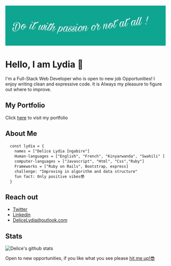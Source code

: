 ![screenshot](./pass.jpeg)


# Hello, I am Lydia 👋

I'm a Full-Stack Web Developer who is open to new job Opportunities! I enjoy writing clean and expressive code. It is Always my pleasure to figure out where to improve.

## My Portfolio

Click [here](https://delicelydia.github.io/my_portfolio/) to visit my portfolio


## About Me
```
  const lydia = {
    names = ["Delice Lydia Ingabire"]
    Human-languages = ["English", "French", "Kinyarwanda", "Swahili" ]
    computer-languages = ["Javascript", "Html", "Css","Ruby"]
    Frameworks = ["Ruby on Rails", Bootstrap, express]
    challenge: "Improving in algorithm and data structure"
    fun fact: Only positive vibes😎
  }
```

## Reach out

- [Twitter](https://twitter.com/IngabireLydia3)
- [Linkedin](https://www.linkedin.com/in/delice-lydia/) 
- [DeliceLydia@outlook.com]("")

## Stats

![Delice's github stats](https://github-readme-stats.vercel.app/api?username=DeliceLydia)

Open to new opportunities, if you like what you see please [hit me up!😎]("")


